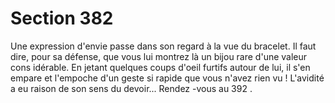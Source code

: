 # Section 382

Une expression d'envie passe dans son regard à la vue du
bracelet. Il faut dire, pour sa défense, que vous lui montrez là un
bijou rare d'une valeur cons idérable. En jetant quelques coups
d'oeil furtifs autour de lui, il s'en empare et l'empoche d'un geste
si rapide que vous n'avez rien vu ! L'avidité a eu raison de son
sens du devoir... Rendez -vous au 392 .